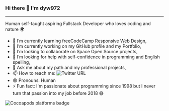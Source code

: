 ### Hi there  🖖     I'm dyw972

---

Human self-taught aspiring Fullstack Developer who loves coding and nature 🌍

- 🌱 I’m currently learning freeCodeCamp Responsive Web Design,
- 🔭 I’m currently working on my GitHub profile and my Portfolio,
- 👯 I’m looking to collaborate on Space Open Source projects,
- 🤔 I’m looking for help with self-confidence in programming and English spelling,
- 💬 Ask me about my path and my professional projects,
- 📫 How to reach me: ![Twitter URL](https://img.shields.io/twitter/url?label=Twitter&style=social&url=https%3A%2F%2Ftwitter.com%2FDunonYohan)
- 😄 Pronouns: Human
-  ⚡ Fun fact: I'm passionate about programming since 1998 but I never turn that passion into my job before 2018 😅

<img alt="Cocoapods platforms badge" src="https://img.shields.io/badge/platform-ios%20%7C%20osx%20-%23989898">

<!--
**DYW972/DYW972** is a ✨ _special_ ✨ repository because its `README.md` (this file) appears on your GitHub profile.

Here are some ideas to get you started:

- 🔭 I’m currently working on ...
- 🌱 I’m currently learning ...
- 👯 I’m looking to collaborate on ...
- 🤔 I’m looking for help with ...
- 💬 Ask me about ...
- 📫 How to reach me: ...
- 😄 Pronouns: ...
- ⚡ Fun fact: ...
-->

